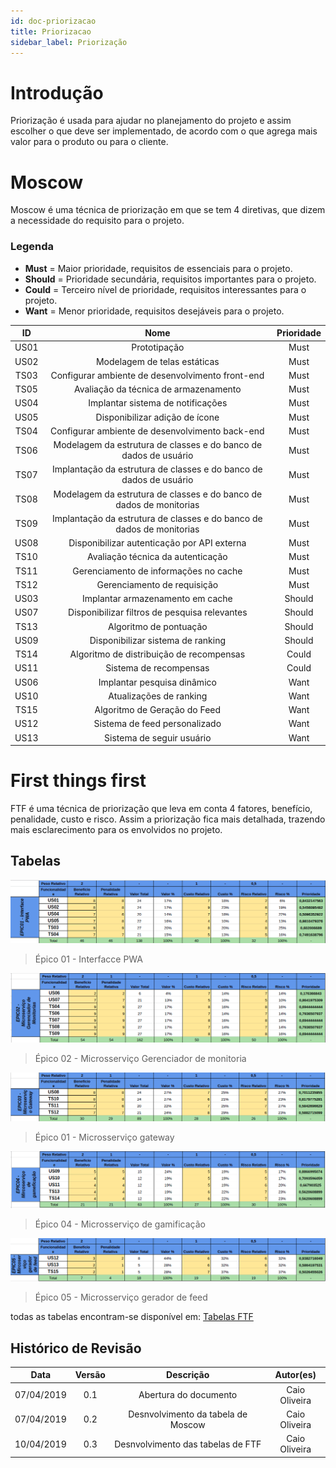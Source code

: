 ```yaml
---
id: doc-priorizacao
title: Priorizacao
sidebar_label: Priorização
---
```


# Introdução
Priorização é usada para ajudar no planejamento do projeto e assim escolher o que deve ser implementado, de acordo com o que agrega mais valor para o produto ou para o cliente.

# Moscow
Moscow é uma técnica de priorização em que se tem 4 diretivas, que dizem a necessidade do requisito para o projeto.

### Legenda
- **Must** = Maior prioridade, requisitos de essenciais para o projeto.
- **Should** = Prioridade secundária, requisitos importantes para o projeto.
- **Could** = Terceiro nível de prioridade, requisitos interessantes para o projeto.
- **Want** = Menor prioridade, requisitos desejáveis para o projeto.

| ID | Nome | Prioridade |
| :--: | :--: | :--: |
| US01 | Prototipação | Must |
| US02 | Modelagem de telas estáticas | Must |
| TS03 | Configurar ambiente de desenvolvimento front-end | Must |
| TS05 | Avaliação da técnica de armazenamento | Must |
| US04 | Implantar sistema de notificações | Must |
| US05 | Disponibilizar adição de ícone | Must |
| TS04 | Configurar ambiente de desenvolvimento back-end | Must |
| TS06 | Modelagem da estrutura de classes e do banco de dados de usuário | Must |
| TS07 | Implantação da estrutura de classes e do banco de dados de usuário | Must |
| TS08 | Modelagem da estrutura de classes e do banco de dados de monitorias | Must |
| TS09 | Implantação da estrutura de classes e do banco de dados de monitorias | Must |
| US08 | Disponibilizar autenticação por API externa | Must |
| TS10 | Avaliação técnica da autenticação | Must |
| TS11 | Gerenciamento de informações no cache | Must |
| TS12 | Gerenciamento de requisição | Must |
| US03 | Implantar armazenamento em cache | Should |
| US07 | Disponibilizar filtros de pesquisa relevantes | Should |
| TS13 | Algoritmo de pontuação | Should |
| US09 | Disponibilizar sistema de ranking | Should |
| TS14 | Algoritmo de distribuição de recompensas | Could |
| US11 | Sistema de recompensas | Could |
| US06 | Implantar pesquisa dinâmico | Want |
| US10 | Atualizações de ranking | Want |
| TS15 | Algoritmo de Geração do Feed | Want |
| US12 | Sistema de feed personalizado | Want |
| US13 | Sistema de seguir usuário | Want |

# First things first
FTF é uma técnica de priorização que leva em conta 4 fatores, benefício, penalidade, custo e risco. Assim a priorização fica mais detalhada, trazendo mais esclarecimento para os envolvidos no projeto.
## Tabelas

![FTF - epic01](assets/FTF-1.png)
> Épico 01 - Interfacce PWA

![FTF - epic02](assets/FTF-2.png)
> Épico 02 - Microsserviço Gerenciador de monitoria

![FTF - epic03](assets/FTF-3.png)
> Épico 01 - Microsserviço gateway

![FTF - epic04](assets/FTF-4.png)
> Épico 04 - Microsserviço de gamificação

![FTF - epic05](assets/FTF-5.png)
> Épico 05 - Microsserviço gerador de feed

todas as tabelas encontram-se disponível em: [Tabelas FTF](https://docs.google.com/spreadsheets/d/1WSlpAsuv4rFWkpX01wvN_n2r_ck3Vuj0PNup1SXLlzM/edit?usp=sharing)
## Histórico de Revisão
| Data | Versão | Descrição | Autor(es) |
|:--:|:--:|:--:|:--:|
| 07/04/2019 | 0.1 | Abertura do documento | Caio Oliveira |
| 07/04/2019 | 0.2 | Desnvolvimento da tabela de Moscow | Caio Oliveira |
| 10/04/2019 | 0.3 | Desnvolvimento das tabelas de FTF | Caio Oliveira |



